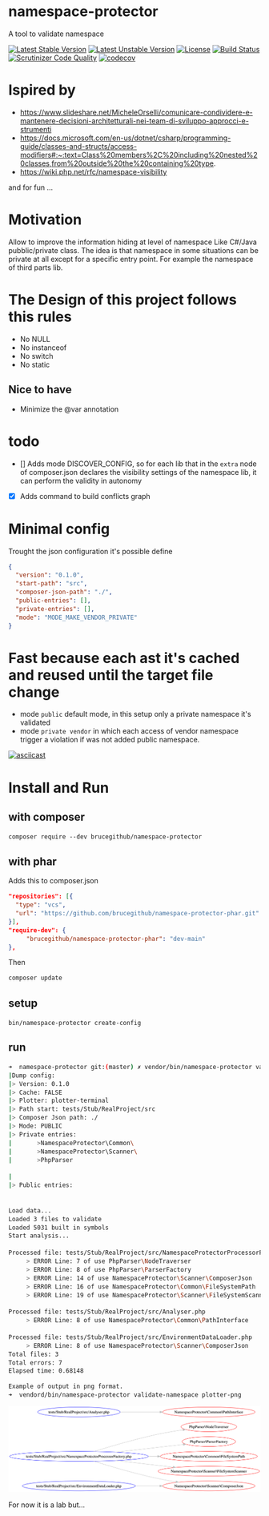 # namespace-protector
A tool to validate namespace

[![Latest Stable Version](https://poser.pugx.org/brucegithub/namespace-protector/v)](//packagist.org/packages/brucegithub/namespace-protector) [![Latest Unstable Version](https://poser.pugx.org/brucegithub/namespace-protector/v/unstable)](//packagist.org/packages/brucegithub/namespace-protector) [![License](https://poser.pugx.org/brucegithub/namespace-protector/license)](//packagist.org/packages/brucegithub/namespace-protector) [![Build Status](https://travis-ci.org/BruceGitHub/namespace-protector.svg?branch=master)](https://travis-ci.org/BruceGitHub/namespace-protector) [![Scrutinizer Code Quality](https://scrutinizer-ci.com/g/BruceGitHub/namespace-protector/badges/quality-score.png?b=master)](https://scrutinizer-ci.com/g/BruceGitHub/namespace-protector/?branch=master) [![codecov](https://codecov.io/gh/BruceGitHub/namespace-protector/branch/master/graph/badge.svg)](https://codecov.io/gh/BruceGitHub/namespace-protector)

# Ispired by 

- https://www.slideshare.net/MicheleOrselli/comunicare-condividere-e-mantenere-decisioni-architetturali-nei-team-di-sviluppo-approcci-e-strumenti
- https://docs.microsoft.com/en-us/dotnet/csharp/programming-guide/classes-and-structs/access-modifiers#:~:text=Class%20members%2C%20including%20nested%20classes,from%20outside%20the%20containing%20type. 
- https://wiki.php.net/rfc/namespace-visibility

and for fun ...

# Motivation 

Allow to improve the information hiding at level of namespace Like C#/Java pubblic/private class. 
The idea is that namespace in some situations can be private at all except for a specific entry point. 
For example the namespace of third parts lib. 

# The Design of this project follows this rules 

- No NULL 
- No instanceof 
- No switch
- No static

## Nice to have 
- Minimize the @var annotation 

# todo
- [] Adds mode DISCOVER_CONFIG, so for each lib that in the `extra` node of composer.json declares the visibility settings of the namespace lib, it can perform the validity in autonomy

- [x] Adds command to build conflicts graph 

# Minimal config 

Trought the json configuration it's possible define 

```json
{
  "version": "0.1.0",
  "start-path": "src",
  "composer-json-path": "./",
  "public-entries": [],
  "private-entries": [],
  "mode": "MODE_MAKE_VENDOR_PRIVATE"
}

```
# Fast because each ast it's cached and reused until the target file change

- mode `public` default mode, in this setup only a private namespace it's validated
- mode `private vendor` in which each access of vendor namespace trigger a violation if was not added public namespace.

[![asciicast](https://asciinema.org/a/xp9xgpZ212dTW2LH4IDniicG2.svg)](https://asciinema.org/a/xp9xgpZ212dTW2LH4IDniicG2)

# Install and Run 

## with composer 
`composer require --dev brucegithub/namespace-protector`

## with phar 
Adds this to composer.json
```json
"repositories": [{
  "type": "vcs",
  "url": "https://github.com/brucegithub/namespace-protector-phar.git"
}],
"require-dev": {
     "brucegithub/namespace-protector-phar": "dev-main"
},
```
Then
```sh
composer update
```

## setup 
`bin/namespace-protector create-config`

## run 
```bash
➜  namespace-protector git:(master) ✗ vendor/bin/namespace-protector validate-namespace
|Dump config:
|> Version: 0.1.0
|> Cache: FALSE
|> Plotter: plotter-terminal
|> Path start: tests/Stub/RealProject/src
|> Composer Json path: ./
|> Mode: PUBLIC
|> Private entries:
|       >NamespaceProtector\Common\
|       >NamespaceProtector\Scanner\
|       >PhpParser

|
|> Public entries:


Load data...
Loaded 3 files to validate
Loaded 5031 built in symbols
Start analysis...

Processed file: tests/Stub/RealProject/src/NamespaceProtectorProcessorFactory.php
	 > ERROR Line: 7 of use PhpParser\NodeTraverser
	 > ERROR Line: 8 of use PhpParser\ParserFactory
	 > ERROR Line: 14 of use NamespaceProtector\Scanner\ComposerJson
	 > ERROR Line: 16 of use NamespaceProtector\Common\FileSystemPath
	 > ERROR Line: 19 of use NamespaceProtector\Scanner\FileSystemScanner

Processed file: tests/Stub/RealProject/src/Analyser.php
	 > ERROR Line: 8 of use NamespaceProtector\Common\PathInterface

Processed file: tests/Stub/RealProject/src/EnvironmentDataLoader.php
	 > ERROR Line: 8 of use NamespaceProtector\Scanner\ComposerJson
Total files: 3
Total errors: 7
Elapsed time: 0.68148
```

```bash 
Example of output in png format.
➜  vendord/bin/namespace-protector validate-namespace plotter-png
```
![example output](https://github.com/BruceGitHub/namespace-protector/blob/master/img/example_output.png)


For now it is a lab but...

